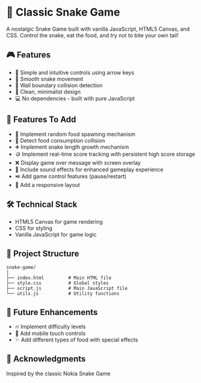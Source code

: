 # 🐍 Classic Snake Game

A nostalgic Snake Game built with vanilla JavaScript, HTML5 Canvas, and CSS. Control the snake, eat the food, and try not to bite your own tail!

## 🎮 Features

- 🎯 Simple and intuitive controls using arrow keys
- 🔄 Smooth snake movement
- 🧱 Wall boundary collision detection
- 🎨 Clean, minimalist design
- 💻 No dependencies - built with pure JavaScript

## 🚀 Features To Add

- 🍎 Implement random food spawning mechanism
- 🍴 Detect food consumption collision
- ➕ Implement snake length growth mechanism
- 🪙 Implement real-time score tracking with persistent high score storage
- ❌ Display game over message with screen overlay
- 🎵 Include sound effects for enhanced gameplay experience
- ⏯️ Add game control features (pause/restart)
- 📱 Add a responsive layout

## 🛠️ Technical Stack

- HTML5 Canvas for game rendering
- CSS for styling
- Vanilla JavaScript for game logic

## 📁 Project Structure

```
snake-game/
│
├── index.html         # Main HTML file
├── style.css          # Global styles
├── script.js          # Main JavaScript file
└── utils.js           # Utility functions
```

## 🎯 Future Enhancements

- 🔥 Implement difficulty levels
- 📱 Add mobile touch controls
- ✨ Add different types of food with special effects

## 👏 Acknowledgments

Inspired by the classic Nokia Snake Game